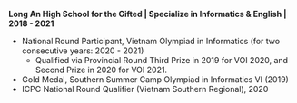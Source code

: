 **Long An High School for the Gifted | Specialize in Informatics & English | 2018 - 2021**
- National Round Participant, Vietnam Olympiad in Informatics (for two consecutive years: 2020 - 2021)
  - Qualified via Provincial Round Third Prize in 2019 for VOI 2020, and Second Prize in 2020 for VOI 2021.
- Gold Medal, Southern Summer Camp Olympiad in Informatics VI (2019)
- ICPC National Round Qualifier (Vietnam Southern Regional), 2020
